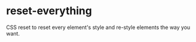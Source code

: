 # reset-everything
CSS reset to reset every element's style and re-style elements the way you want.
